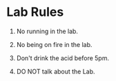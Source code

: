 # Lab Rules

1. No running in the lab.

2. No being on fire in the lab.

3. Don't drink the acid before 5pm.

4. DO NOT talk about the Lab.